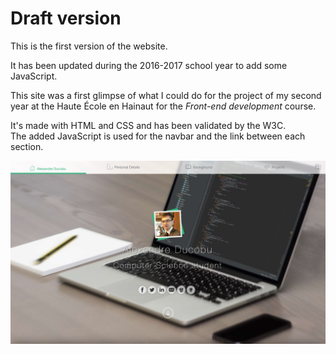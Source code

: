 # Draft version

This is the first version of the website.  

It has been updated during the 2016-2017 school year to add some JavaScript.

This site was a first glimpse of what I could do for the project of my second year at the Haute École en Hainaut for the _Front-end development_ course.

It's made with HTML and CSS and has been validated by the W3C.  
The added JavaScript is used for the navbar and the link between each section.



![Preview](../Previews/15-16.png "Preview")
